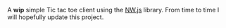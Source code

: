 A **wip** simple Tic tac toe client using the [NW.js](http://nwjs.io/) library. From time to time I will hopefully update this project.